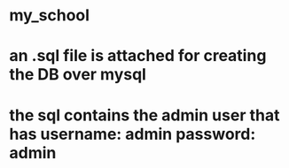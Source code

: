 
# my_school
# an .sql file is attached for creating the DB over mysql
# the sql contains the admin user that has username: admin password: admin




